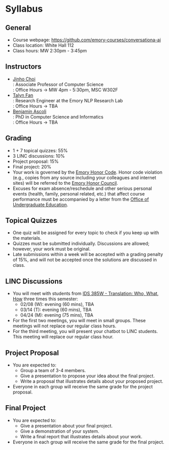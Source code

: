 # Syllabus

## General

* Course webpage: https://github.com/emory-courses/conversationa-ai
* Class location: White Hall 112
* Class hours: MW 2:30pm - 3:45pm

## Instructors

* [Jinho Choi](mailto:jinho.choi@emory.edu) <br>
  : Associate Professor of Computer Science<br>
  : Office Hours &rarr; MW 4pm - 5:30pm, MSC W302F
* [Talyn Fan](mailto:talyn.hsieh.fan@emory.edu) <br>
  : Research Engineer at the Emory NLP Research Lab<br>
  : Office Hours &rarr; TBA
* [Benjamin Ascoli](mailto:benjamin.ascoli@emory.edu) <br>
  : PhD in Computer Science and Informatics<br>
  : Office Hours &rarr; TBA 

## Grading

* 1 + 7 topical quizzes: 55%
* 3 LINC discussions: 10%
* Project proposal: 15%
* Final project: 20%
* Your work is governed by the [Emory Honor Code](http://catalog.college.emory.edu/academic/policies-regulations/honor-code.html). Honor code violation (e.g., copies from any source including your colleagues and internet sites) will be referred to the [Emory Honor Council](http://college.emory.edu/oue/current-students/honor-council.html).
* Excuses for exam absence/reschedule and other serious personal events (health, family, personal related, etc.) that affect course performance must be accompanied by a letter from the [Office of Undergraduate Education](http://college.emory.edu/home/administration/office/undergraduate/).

## Topical Quizzes

* One quiz will be assigned for every topic to check if you keep up with the materials.
* Quizzes must be submitted individually. Discussions are allowed; however, your work must be original.
* Late submissions within a week will be accepted with a grading penalty of 15%, and will not be accepted once the solutions are discussed in class.

## LINC Discussions

* You will meet with students from [IDS 385W - Translation: Who, What, How](syllabus/2023S-IDS385W.md) three times this semester:
  * 02/08 (W): evening (60 mins), TBA
  * 03/14 (T): evening (60 mins), TBA
  * 04/24 (M): evening (75 mins), TBA
* For the first two meetings, you will meet in small groups. These meetings will not replace our regular class hours.
* For the third meeting, you will present your chatbot to LINC students. This meeting will replace our regular class hour.

## Project Proposal

* You are expected to:
  * Group a team of 3-4 members.
  * Give a presentation to propose your idea about the final project.
  * Write a proposal that illustrates details about your proposed project.
* Everyone in each group will receive the same grade for the project proposal.

## Final Project

* You are expected to:
  * Give a presentation about your final project.
  * Give a demonstration of your system.
  * Write a final report that illustrates details about your work.
* Everyone in each group will receive the same grade for the final project.